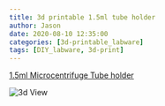```yaml
---
title: 3d printable 1.5ml tube holder
author: Jason
date: 2020-08-10 12:35:00 
categories: [3d-printable_labware]
tags: [DIY_labware, 3d-print]
---
```

[1.5ml Microcentrifuge Tube holder](https://www.printables.com/model/545234-15ml-microcentrifuge-tube-holder)

![3d View](https://media.printables.com/media/prints/545233/stls/4385017_42077f59-3557-46d7-a964-d18f3b2f1a77/thumbs/inside/1600x1200/png/rack_v2_preview.webphttps://media.printables.com/media/prints/545233/stls/4385017_42077f59-3557-46d7-a964-d18f3b2f1a77/thumbs/inside/1600x1200/png/rack_v2_preview.webp)
